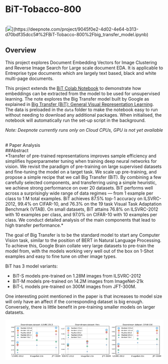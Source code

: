# BiT-Tobacco-800

<br>
[<img src="https://deepnote.com/buttons/launch-in-deepnote.svg">](https://deepnote.com/project/9045f0e2-4d02-4e64-b313-d70bdf35dcc5#%2FBiT-Tobacco-800%2Fbig_transfer_model.ipynb)
<br>

## Overview

This project explores Document Embedding Vectors for Image Clustering and Reverse Image Search for Large scale document EDA.
It is applicable to Entreprise type documents which are largely text based, black and white multi-page documents.
<br>

This project extends the [BiT Colab Notebook](https://colab.research.google.com/github/google-research/big_transfer/blob/master/colabs/big_transfer_pytorch.ipynb)
to demonstrate how embeddings can be extracted from the model to be used for unsupervised learning. The note explores the Big Transfer model built by Google as explained in [Big Transfer (BiT): General Visual Representation Learning](https://arxiv.org/abs/1912.11370).
<br>
The data is preloaded in the `data` folder to make the notebook easy to run without needing to download any additional packages.
When initialised, the notebook will automatically run the set-up script in the background.

*Note: Deepnote currently runs only on Cloud CPUs, GPU is not yet available*

<br>
# Paper Analysis
<br>
##Abstract
<br>
*Transfer of pre-trained representations improves sample efficiency and simplifies hyperparameter tuning when training deep neural networks for vision. We revisit the paradigm of pre-training on large supervised datasets and fine-tuning the model on a target task. We scale up pre-training, and propose a simple recipe that we call Big Transfer (BiT). By combining a few carefully selected components, and transferring using a simple heuristic, we achieve strong performance on over 20 datasets. BiT performs well across a surprisingly wide range of data regimes — from 1 example per class to 1 M total examples. BiT achieves 87.5% top-1 accuracy on ILSVRC-2012, 99.4% on CIFAR-10, and 76.3% on the 19 task Visual Task Adaptation Benchmark (VTAB). On small datasets, BiT attains 76.8% on ILSVRC-2012 with 10 examples per class, and 97.0% on CIFAR-10 with 10 examples per class. We conduct detailed analysis of the main components that lead to high transfer performance.*
<br>

The goal of Big Transfer is to be the standard model to start any Computer Vision task, similar to the position of BERT in Natural Language Processing.
To achieve this, Google Brain collate very large datasets to pre-train the model from, with the models working very well out of the box on 1-Shot examples and easy to fine tune on other image types.

BiT has 3 model variants: <br>
- BiT-S models pre-trained on 1.28M images from ILSVRC-2012
- BiT-M models pre-trained on 14.2M images from ImageNet-21k
- BiT-L models pre-trained on 300M images from JFT-300M.

One interesting point mentioned in the paper is that increases to model size will only have an affect if the corresponding dataset is big enough. 
Conversely, there is little benefit in pre-training smaller models on larger datasets.

![Model Size Comparison](/figures/model_size.png "Model Size and Performance Comparison")